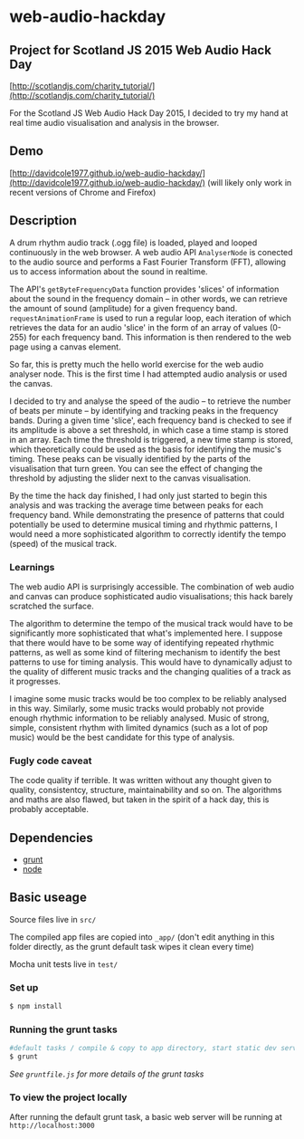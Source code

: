 # web-audio-hackday

## Project for Scotland JS 2015 Web Audio Hack Day

[http://scotlandjs.com/charity_tutorial/](http://scotlandjs.com/charity_tutorial/)

For the Scotland JS Web Audio Hack Day 2015, I decided to try my hand at real time audio visualisation and analysis in the browser.

## Demo

[http://davidcole1977.github.io/web-audio-hackday/](http://davidcole1977.github.io/web-audio-hackday/) (will likely only work in recent versions of Chrome and Firefox)

## Description

A drum rhythm audio track (.ogg file) is loaded, played and looped continuously in the web browser. A web audio API `AnalyserNode` is conected to the audio source and performs a Fast Fourier Transform (FFT), allowing us to access information about the sound in realtime. 

The API's `getByteFrequencyData` function provides 'slices' of information about the sound in the frequency domain – in other words, we can retrieve the amount of sound (amplitude) for a given frequency band. `requestAnimationFrame` is used to run a regular loop, each iteration of which retrieves the data for an audio 'slice' in the form of an array of values (0-255) for each frequency band. This information is then rendered to the web page using a canvas element.

So far, this is pretty much the hello world exercise for the web audio analyser node. This is the first time I had attempted audio analysis or used the canvas.

I decided to try and analyse the speed of the audio – to retrieve the number of beats per minute – by identifying and tracking peaks in the frequency bands. During a given time 'slice', each frequency band is checked to see if its amplitude is above a set threshold, in which case a time stamp is stored in an array. Each time the threshold is triggered, a new time stamp is stored, which theoretically could be used as the basis for identifying the music's timing. These peaks can be visually identified by the parts of the visualisation that turn green. You can see the effect of changing the threshold by adjusting the slider next to the canvas visualisation.

By the time the hack day finished, I had only just started to begin this analysis and was tracking the average time between peaks for each frequency band. While demonstrating the presence of patterns that could potentially be used to determine musical timing and rhythmic patterns, I would need a more sophisticated algorithm to correctly identify the tempo (speed) of the musical track.

### Learnings

The web audio API is surprisingly accessible. The combination of web audio and canvas can produce sophisticated audio visualisations; this hack barely scratched the surface.

The algorithm to determine the tempo of the musical track would have to be significantly more sophisticated that what's implemented here. I suppose that there would have to be some way of identifying repeated rhythmic patterns, as well as some kind of filtering mechanism to identify the best patterns to use for timing analysis. This would have to dynamically adjust to the quality of different music tracks and the changing qualities of a track as it progresses.

I imagine some music tracks would be too complex to be reliably analysed in this way. Similarly, some music tracks would probably not provide enough rhythmic information to be reliably analysed. Music of strong, simple, consistent rhythm with limited dynamics (such as a lot of pop music) would be the best candidate for this type of analysis.

### Fugly code caveat

The code quality if terrible. It was written without any thought given to quality, consistentcy, structure, maintainability and so on. The algorithms and maths are also flawed, but taken in the spirit of a hack day, this is probably acceptable.

## Dependencies
* [grunt](http://gruntjs.com/)
* [node](https://nodejs.org/)

## Basic useage

Source files live in `src/`

The compiled app files are copied into `_app/` (don't edit anything in this folder directly, as the grunt default task wipes it clean every time)

Mocha unit tests live in `test/`

### Set up

```bash
$ npm install
```

### Running the grunt tasks

```bash
#default tasks / compile & copy to app directory, start static dev server, watch files
$ grunt
```

*See `gruntfile.js` for more details of the grunt tasks*

### To view the project locally

After running the default grunt task, a basic web server will be running at `http://localhost:3000`